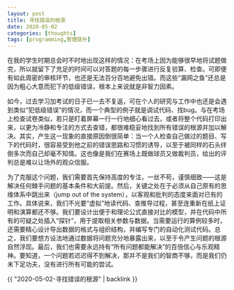 ```yaml
---
layout: post
title: 寻找错误的根源
date: 2020-05-02
categories: [thoughts]
tags: [programming,管理提升]
---
```


在我的学生时期总会时不时地出现这样的情况：在考场上因为能够很早地将试题做完，所以就留下了充足的时间可以对答题的每一步骤进行反复验算、检查。可即便有如此周密的审核环节，也还是无法百分百地避免出错。而这些“漏网之鱼”还总是因为粗心大意而犯下的低级错误，根本上来说就是非智力因素。

如今，过去学习加考试的日子已一去不复返，可在个人的研究与工作中也还是会遇到类似“犯低级错误”的情况，而一个典型的例子就是调试代码、找bug。与在考场上检查试卷类似，若只是盯着屏幕一行一行地细心看过去，或者将整个代码打印出来，以更为冷静和专注的方式去查错，都很难稳妥地找到所有错误的根源并加以解决。其实，产生这一现象的直接原因倒很简单：当一个人检查自己做过的题目、写下的代码时，很容易受到他之前的错误思路和习惯的诱导，以至于被同样的石头绊倒多次而自己却毫不知情。这也像是我们在赛场上既做球员又做裁判员，给出的评判总是难以让场外的观众信服。

为了克服这个问题，我们需要首先保持高度的专注，一丝不苟，谨慎细致——这是解决任何棘手问题的基本条件和大前提。然后，关键之处在于必须从自己原有的思维体系中跳出来（jump out of the system），以客观和批判的态度来面对已有的工作。具体说来，我们不光要“虚拟”地读代码、查推导过程，甚至连重新在纸上证明和演算都还不够。我们要设计出便于和理论公式直接对比的模型，并在代码中所有的可疑之处插入“探针”，用于提取相关参数与数据。当需要运行的算例较多时，还需要精心设计导出数据的格式与组织结构，并编写专门的自动化测试代码。总之，我们要想方设法地通过数据将问题充分地暴露出来，以至于令产生问题的根源自然浮现。最后，我们也需要永远持有“所有问题都能解决”的百倍信心与乐观精神。要知道，一个问题若迟迟得不到解决，那并不是我们的智商不够，而是我们仍未下足功夫，没有进行所有可能的尝试。

{{ "2020-05-02-寻找错误的根源" | backlink }}
